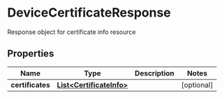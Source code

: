 

# DeviceCertificateResponse

Response object for certificate info resource

## Properties

Name | Type | Description | Notes
------------ | ------------- | ------------- | -------------
**certificates** | [**List&lt;CertificateInfo&gt;**](CertificateInfo.md) |  |  [optional]



